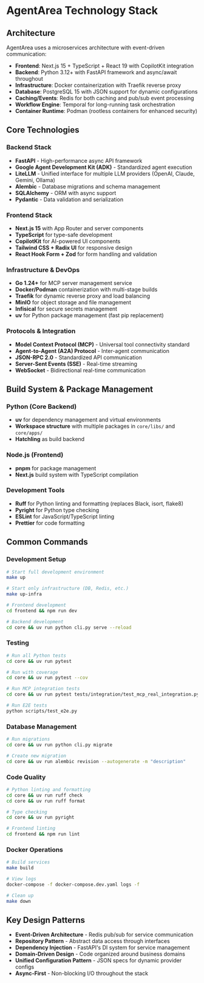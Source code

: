 # AgentArea Technology Stack

## Architecture

AgentArea uses a microservices architecture with event-driven communication:

- **Frontend**: Next.js 15 + TypeScript + React 19 with CopilotKit integration
- **Backend**: Python 3.12+ with FastAPI framework and async/await throughout
- **Infrastructure**: Docker containerization with Traefik reverse proxy
- **Database**: PostgreSQL 15 with JSON support for dynamic configurations
- **Caching/Events**: Redis for both caching and pub/sub event processing
- **Workflow Engine**: Temporal for long-running task orchestration
- **Container Runtime**: Podman (rootless containers for enhanced security)

## Core Technologies

### Backend Stack
- **FastAPI** - High-performance async API framework
- **Google Agent Development Kit (ADK)** - Standardized agent execution
- **LiteLLM** - Unified interface for multiple LLM providers (OpenAI, Claude, Gemini, Ollama)
- **Alembic** - Database migrations and schema management
- **SQLAlchemy** - ORM with async support
- **Pydantic** - Data validation and serialization

### Frontend Stack
- **Next.js 15** with App Router and server components
- **TypeScript** for type-safe development
- **CopilotKit** for AI-powered UI components
- **Tailwind CSS + Radix UI** for responsive design
- **React Hook Form + Zod** for form handling and validation

### Infrastructure & DevOps
- **Go 1.24+** for MCP server management service
- **Docker/Podman** containerization with multi-stage builds
- **Traefik** for dynamic reverse proxy and load balancing
- **MinIO** for object storage and file management
- **Infisical** for secure secrets management
- **uv** for Python package management (fast pip replacement)

### Protocols & Integration
- **Model Context Protocol (MCP)** - Universal tool connectivity standard
- **Agent-to-Agent (A2A) Protocol** - Inter-agent communication
- **JSON-RPC 2.0** - Standardized API communication
- **Server-Sent Events (SSE)** - Real-time streaming
- **WebSocket** - Bidirectional real-time communication

## Build System & Package Management

### Python (Core Backend)
- **uv** for dependency management and virtual environments
- **Workspace structure** with multiple packages in `core/libs/` and `core/apps/`
- **Hatchling** as build backend

### Node.js (Frontend)
- **pnpm** for package management
- **Next.js** build system with TypeScript compilation

### Development Tools
- **Ruff** for Python linting and formatting (replaces Black, isort, flake8)
- **Pyright** for Python type checking
- **ESLint** for JavaScript/TypeScript linting
- **Prettier** for code formatting

## Common Commands

### Development Setup
```bash
# Start full development environment
make up

# Start only infrastructure (DB, Redis, etc.)
make up-infra

# Frontend development
cd frontend && npm run dev

# Backend development  
cd core && uv run python cli.py serve --reload
```

### Testing
```bash
# Run all Python tests
cd core && uv run pytest

# Run with coverage
cd core && uv run pytest --cov

# Run MCP integration tests
cd core && uv run pytest tests/integration/test_mcp_real_integration.py -v

# Run E2E tests
python scripts/test_e2e.py
```

### Database Management
```bash
# Run migrations
cd core && uv run python cli.py migrate

# Create new migration
cd core && uv run alembic revision --autogenerate -m "description"
```

### Code Quality
```bash
# Python linting and formatting
cd core && uv run ruff check
cd core && uv run ruff format

# Type checking
cd core && uv run pyright

# Frontend linting
cd frontend && npm run lint
```

### Docker Operations
```bash
# Build services
make build

# View logs
docker-compose -f docker-compose.dev.yaml logs -f

# Clean up
make down
```

## Key Design Patterns

- **Event-Driven Architecture** - Redis pub/sub for service communication
- **Repository Pattern** - Abstract data access through interfaces
- **Dependency Injection** - FastAPI's DI system for service management
- **Domain-Driven Design** - Code organized around business domains
- **Unified Configuration Pattern** - JSON specs for dynamic provider configs
- **Async-First** - Non-blocking I/O throughout the stack